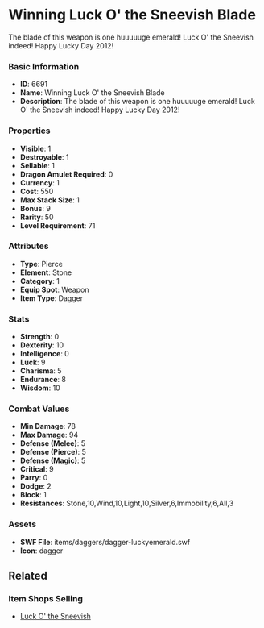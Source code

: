 # Winning Luck O' the Sneevish Blade

The blade of this weapon is one huuuuuge emerald! Luck O' the Sneevish indeed! Happy Lucky Day 2012!

### Basic Information

- **ID**: 6691
- **Name**: Winning Luck O&#039; the Sneevish Blade
- **Description**: The blade of this weapon is one huuuuuge emerald! Luck O&#039; the Sneevish indeed! Happy Lucky Day 2012!

### Properties

- **Visible**: 1
- **Destroyable**: 1
- **Sellable**: 1
- **Dragon Amulet Required**: 0
- **Currency**: 1
- **Cost**: 550
- **Max Stack Size**: 1
- **Bonus**: 9
- **Rarity**: 50
- **Level Requirement**: 71

### Attributes

- **Type**: Pierce
- **Element**: Stone
- **Category**: 1
- **Equip Spot**: Weapon
- **Item Type**: Dagger

### Stats

- **Strength**: 0
- **Dexterity**: 10
- **Intelligence**: 0
- **Luck**: 9
- **Charisma**: 5
- **Endurance**: 8
- **Wisdom**: 10

### Combat Values

- **Min Damage**: 78
- **Max Damage**: 94
- **Defense (Melee)**: 5
- **Defense (Pierce)**: 5
- **Defense (Magic)**: 5
- **Critical**: 9
- **Parry**: 0
- **Dodge**: 2
- **Block**: 1
- **Resistances**: Stone,10,Wind,10,Light,10,Silver,6,Immobility,6,All,3

### Assets

- **SWF File**: items/daggers/dagger-luckyemerald.swf
- **Icon**: dagger

## Related

### Item Shops Selling

- [Luck O' the Sneevish](../item-shops/254-luck-o-the-sneevish.md)


